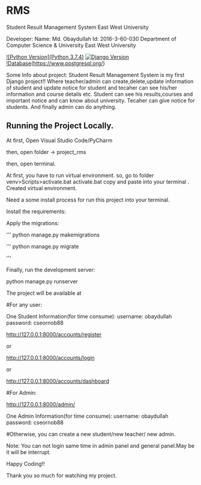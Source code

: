 # RMS
Student Result Management System
East West University

Developer:
    Name: Md. Obaydullah
    Id: 2016-3-60-030
    Department of Computer Science & University
    East West University


[![Python Version](Python 3.7.4)](https://python.org)
[![Django Version](2.1.11)](https://djangoproject.com)
[!Database](PostgreSQL)(https://www.postgresql.org/)

Some Info about project:
    Student Result Management System is my first Django project!! Where teacher/admin can create,delete,update information of student and update notice for student and tecaher can see his/her information and course details etc. Student can see his results,courses and important notice and can know about university. Tecaher can give notice for students. And finally admin can do anything.


## Running the Project Locally.

At first,
    Open Visual Studio Code/PyCharm

then, open folder -> project_rms

then, open terminal.

At first, you have to run virtual environment.
so, go to folder venv>Scripts>activate.bat
activate.bat copy and paste into your terminal .
Created virtual environment.

Need a some install process for run this project into your terminal.

Install the requirements:

Apply the migrations:

'''
python manage.py makemigrations

'''
python manage.py migrate

'''

Finally, run the development server:


python manage.py runserver


The project will be available at

#For any user:

One Student Information(for time consume):
    username: obaydullah
    password: cseornob88

http://127.0.0.1:8000/accounts/register

or

http://127.0.0.1:8000/accounts/login

or

http://127.0.0.1:8000/accounts/dashboard


#For Admin:

http://127.0.0.1:8000/admin/


One Admin Information(for time consume):
        username: obaydullah
        password: cseornob88

#Otherwise, you can create a new student/new teacher/ new admin.

Note: You can not login same time in admin panel and general panel.May be it will be interrupt.

Happy Coding!!

Thank you so much for watching my project.
